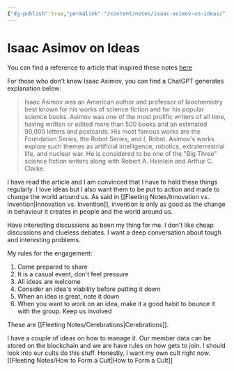 ```yaml
---
{"dg-publish":true,"permalink":"/content/notes/isaac-asimov-on-ideas/","noteIcon":"2"}
---
```


# Isaac Asimov on Ideas

You can find a reference to article that inspired these notes [here](https://www.technologyreview.com/2014/10/20/169899/isaac-asimov-asks-how-do-people-get-new-ideas/)

For those who don't know Isaac Asimov, you can find a ChatGPT generates explanation below: 

>Isaac Asimov was an American author and professor of biochemistry best known for his works of science fiction and for his popular science books. Asimov was one of the most prolific writers of all time, having written or edited more than 500 books and an estimated 90,000 letters and postcards. His most famous works are the Foundation Series, the Robot Series, and I, Robot. Asimov's works explore such themes as artificial intelligence, robotics, extraterrestrial life, and nuclear war. He is considered to be one of the "Big Three" science fiction writers along with Robert A. Heinlein and Arthur C. Clarke.

I have read the article and I am convinced that I have to hold these things regularly. I love ideas but I also want them to be put to action and made to change the world around us. As said in [[Fleeting Notes/Innovation vs. Invention\|Innovation vs. Invention]], invention is only as good as the change in behaviour it creates in people and the world around us.

Have interesting discussions as been my thing for me. I don't like cheap discussions and clueless debates. I want a deep conversation about tough and interesting problems. 

My rules for the engagement:
1. Come prepared to share
2. It is a casual event, don't feel pressure
3. All ideas are welcome
4. Consider an idea's viability before putting it down
5. When an idea is great, note it down
6. When you want to work on an idea, make it a good habit to bounce it with the group. Keep us involved

These are [[Fleeting Notes/Cerebrations\|Cerebrations]].

I have a couple of ideas on how to manage it. Our member data can be stored on the blockchain and we are have rules on how gets to join. I should look into our cults do this stuff. Honestly, I want my own cult right now. [[Fleeting Notes/How to Form a Cult\|How to Form a Cult]]
